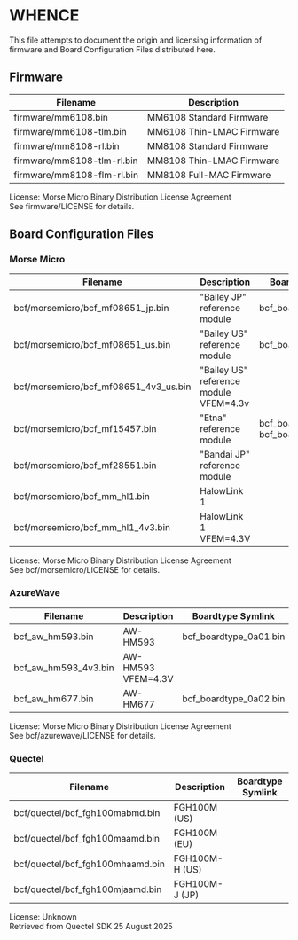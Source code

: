 # WHENCE
This file attempts to document the origin and licensing information of firmware and Board Configuration Files distributed here.
## Firmware
| Filename | Description |
| -------- | ----------- |
| firmware/mm6108.bin | MM6108 Standard Firmware |
| firmware/mm6108-tlm.bin | MM6108 Thin-LMAC Firmware |
| firmware/mm8108-rl.bin | MM8108 Standard Firmware |
| firmware/mm8108-tlm-rl.bin | MM8108 Thin-LMAC Firmware |
| firmware/mm8108-flm-rl.bin | MM8108 Full-MAC Firmware |

License: Morse Micro Binary Distribution License Agreement  
See firmware/LICENSE for details.

## Board Configuration Files
### Morse Micro
| Filename | Description | Boardtype Symlink |
| -------- | ----------- | ----------------- |
| bcf/morsemicro/bcf\_mf08651\_jp.bin | "Bailey JP" reference module | bcf\_boardtype\_0802.bin |
| bcf/morsemicro/bcf\_mf08651\_us.bin | "Bailey US" reference module | bcf\_boardtype\_0801.bin |
| bcf/morsemicro/bcf\_mf08651\_4v3\_us.bin | "Bailey US" reference module VFEM=4.3v| |
| bcf/morsemicro/bcf\_mf15457.bin | "Etna" reference module | bcf\_boardtype\_0804.bin bcf\_boardtype\_0807.bin |
| bcf/morsemicro/bcf\_mf28551.bin | "Bandai JP" reference module | |
| bcf/morsemicro/bcf\_mm\_hl1.bin | HalowLink 1 | |
| bcf/morsemicro/bcf\_mm\_hl1\_4v3.bin | HalowLink 1 VFEM=4.3V| |

License: Morse Micro Binary Distribution License Agreement  
See bcf/morsemicro/LICENSE for details.

### AzureWave
| Filename | Description | Boardtype Symlink |
| -------- | ----------- | ----------------- |
| bcf\_aw\_hm593.bin | AW-HM593 | bcf_boardtype\_0a01.bin |
| bcf\_aw\_hm593_4v3.bin | AW-HM593 VFEM=4.3V | |
| bcf\_aw\_hm677.bin | AW-HM677 | bcf_boardtype\_0a02.bin |

License: Morse Micro Binary Distribution License Agreement  
See bcf/azurewave/LICENSE for details.

### Quectel
| Filename | Description | Boardtype Symlink |
| -------- | ----------- | ----------------- |
| bcf/quectel/bcf_fgh100mabmd.bin | FGH100M (US) | |
| bcf/quectel/bcf_fgh100maamd.bin | FGH100M (EU) | |
| bcf/quectel/bcf_fgh100mhaamd.bin | FGH100M-H (US) | |
| bcf/quectel/bcf_fgh100mjaamd.bin | FGH100M-J (JP) | |

License: Unknown  
Retrieved from Quectel SDK 25 August 2025
